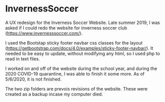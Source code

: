 # InvernessSoccer
A UX redesign for the Inverness Soccer Website. Late summer 2019, I was asked if I could redo the website for inverness soccer club (https://www.invernesssoccer.com/). 

I used the Bootstap sticky footer navbar css classes for the layout (https://getbootstrap.com/docs/4.0/examples/sticky-footer-navbar/). 
It needed to be easy to update, without modifying any html, so I used php to read in text files. 

I worked on and off of the website during the school year, and during the 2020 COVID-19 quarantine, I was able to finish it some more. 
As of 5/6/2020, it is not finished. 

The two zip folders are prevois revisions of the website. These were created as a backup incase my computer died.
